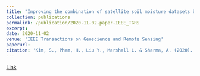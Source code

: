 ```yaml
---
title: "Improving the combination of satellite soil moisture datasets by considering error cross-correlation: A comparison between triple collocation (TC) and extended double instrumental variable (EIVD) alternatives"
collection: publications
permalink: /publication/2020-11-02-paper-IEEE_TGRS
excerpt: 
date: 2020-11-02
venue: 'IEEE Transactions on Geoscience and Remote Sensing'
paperurl:
citation: 'Kim, S., Pham, H., Liu Y., Marshall L. & Sharma, A. (2020). Improving the combination of satellite soil moisture datasets by considering error cross-correlation: A comparison between triple collocation (TC) and extended double instrumental variable (EIVD) alternatives. ,<i>IEEE Transactions on Geoscience and Remote Sensing</i>, Published (online)'
---
```

[Link](https://ieeexplore.ieee.org/document/9246707)
